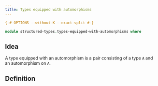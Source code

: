 ```yaml
---
title: Types equipped with automorphisms
---
```


```agda
{-# OPTIONS --without-K --exact-split #-}

module structured-types.types-equipped-with-automorphisms where
```

## Idea

A type equipped with an automorphism is a pair consisting of a type `A` and an automorphism on `A`.

## Definition
